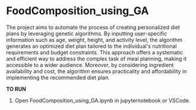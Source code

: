 # FoodComposition_using_GA
 
The project aims to automate the process of creating personalized diet plans by leveraging genetic algorithms. By inputting user-specific information such as age, weight, height, and activity level, the algorithm generates an optimized diet plan tailored to the individual's nutritional requirements and budget constraints. This approach offers a systematic and efficient way to address the complex task of meal planning, making it accessible to a wider audience. Moreover, by considering ingredient availability and cost, the algorithm ensures practicality and affordability in implementing the recommended diet plan.

**TO RUN**
1) Open FoodComposition_using_GA.ipynb in jupyternotebook or VSCode.
